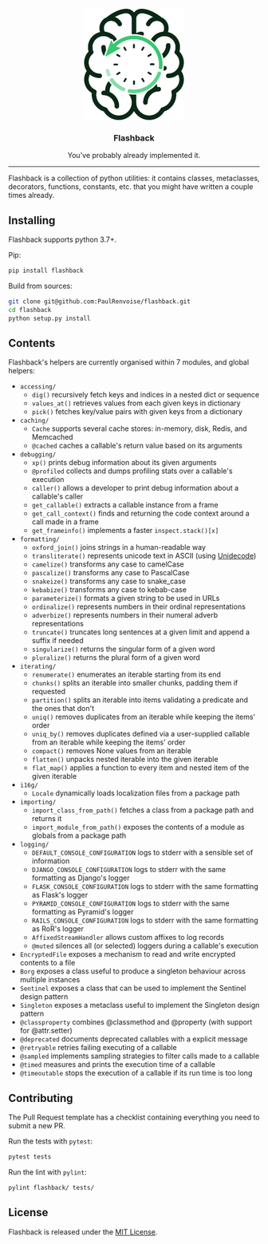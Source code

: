 <p align="center">
    <img src="https://raw.githubusercontent.com/PaulRenvoise/flashback/develop/assets/logo.png" alt="Flashback"></a>
</p>
<h3 align="center">Flashback</h3>
<p align="center">You've probably already implemented it.</p>

---

Flashback is a collection of python utilities: it contains classes, metaclasses, decorators,
functions, constants, etc. that you might have written a couple times already.

## Installing

Flashback supports python 3.7+.

Pip:
```bash
pip install flashback
```

Build from sources:
```bash
git clone git@github.com:PaulRenvoise/flashback.git
cd flashback
python setup.py install
```

## Contents

Flashback's helpers are currently organised within 7 modules, and global helpers:

- `accessing/`
    - `dig()` recursively fetch keys and indices in a nested dict or sequence
    - `values_at()` retrieves values from each given keys in dictionary
    - `pick()` fetches key/value pairs with given keys from a dictionary
- `caching/`
    - `Cache` supports several cache stores: in-memory, disk, Redis, and Memcached
    - `@cached` caches a callable's return value based on its arguments
- `debugging/`
    - `xp()` prints debug information about its given arguments
    - `@profiled` collects and dumps profiling stats over a callable's execution
    - `caller()` allows a developer to print debug information about a callable's caller
    - `get_callable()` extracts a callable instance from a frame
    - `get_call_context()` finds and returning the code context around a call made in a frame
    - `get_frameinfo()` implements a faster `inspect.stack()[x]`
- `formatting/`
    - `oxford_join()` joins strings in a human-readable way
    - `transliterate()` represents unicode text in ASCII (using [Unidecode](https://github.com/avian2/unidecode))
    - `camelize()` transforms any case to camelCase
    - `pascalize()` transforms any case to PascalCase
    - `snakeize()` transforms any case to snake\_case
    - `kebabize()` transforms any case to kebab-case
    - `parameterize()` formats a given string to be used in URLs
    - `ordinalize()` represents numbers in their ordinal representations
    - `adverbize()` represents numbers in their numeral adverb representations
    - `truncate()` truncates long sentences at a given limit and append a suffix if needed
    - `singularize()` returns the singular form of a given word
    - `pluralize()` returns the plural form of a given word
- `iterating/`
    - `renumerate()` enumerates an iterable starting from its end
    - `chunks()` splits an iterable into smaller chunks, padding them if requested
    - `partition()` splits an iterable into items validating a predicate and the ones that don't
    - `uniq()` removes duplicates from an iterable while keeping the items' order
    - `uniq_by()` removes duplicates defined via a user-supplied callable from an iterable while keeping the items' order
    - `compact()` removes None values from an iterable
    - `flatten()` unpacks nested iterable into the given iterable
    - `flat_map()` applies a function to every item and nested item of the given iterable
- `i16g/`
    - `Locale` dynamically loads localization files from a package path
- `importing/`
    - `import_class_from_path()` fetches a class from a package path and returns it
    - `import_module_from_path()` exposes the contents of a module as globals from a package path
- `logging/`
    - `DEFAULT_CONSOLE_CONFIGURATION` logs to stderr with a sensible set of information
    - `DJANGO_CONSOLE_CONFIGURATION` logs to stderr with the same formatting as Django's logger
    - `FLASK_CONSOLE_CONFIGURATION` logs to stderr with the same formatting as Flask's logger
    - `PYRAMID_CONSOLE_CONFIGURATION` logs to stderr with the same formatting as Pyramid's logger
    - `RAILS_CONSOLE_CONFIGURATION` logs to stderr with the same formatting as RoR's logger
    - `AffixedStreamHandler` allows custom affixes to log records
    - `@muted` silences all (or selected) loggers during a callable's execution
- `EncryptedFile` exposes a mechanism to read and write encrypted contents to a file
- `Borg` exposes a class useful to produce a singleton behaviour across multiple instances
- `Sentinel` exposes a class that can be used to implement the Sentinel design pattern
- `Singleton` exposes a metaclass useful to implement the Singleton design pattern
- `@classproperty` combines @classmethod and @property (with support for @attr.setter)
- `@deprecated` documents deprecated callables with a explicit message
- `@retryable` retries failing executing of a callable
- `@sampled` implements sampling strategies to filter calls made to a callable
- `@timed` measures and prints the execution time of a callable
- `@timeoutable` stops the execution of a callable if its run time is too long

## Contributing

The Pull Request template has a checklist containing everything you need to submit a new PR.

Run the tests with `pytest`:
```bash
pytest tests
```

Run the lint with `pylint`:
```bash
pylint flashback/ tests/
```

## License

Flashback is released under the [MIT License](https://tldrlegal.com/license/mit-license#summary).

